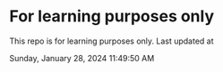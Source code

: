 # For learning purposes only
This repo is for learning purposes only.
Last updated at

Sunday, January 28, 2024 11:49:50 AM

